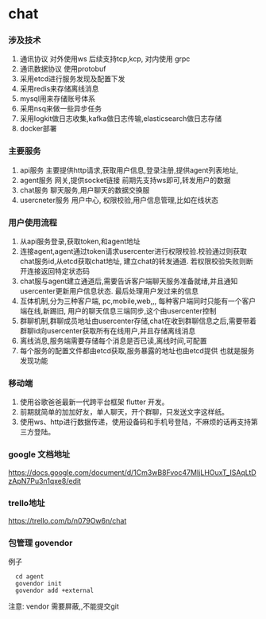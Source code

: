 # chat

### 涉及技术

 1. 通讯协议 对外使用ws 后续支持tcp,kcp, 对内使用 grpc
 2. 通讯数据协议 使用protobuf
 3. 采用etcd进行服务发现及配置下发
 4. 采用redis来存储离线消息
 5. mysql用来存储账号体系
 6. 采用nsq来做一些异步任务
 7. 采用logkit做日志收集,kafka做日志传输,elasticsearch做日志存储
 8. docker部署


### 主要服务
1. api服务 主要提供http请求,获取用户信息,登录注册,提供agent列表地址,
2. agent服务 网关,提供socket链接 前期先支持ws即可,转发用户的数据
3. chat服务 聊天服务,用户聊天的数据交换服
4. usercneter服务 用户中心, 权限校验,用户信息管理,比如在线状态


### 用户使用流程
1.  从api服务登录,获取token,和agent地址
2. 连接agent,agent通过token请求usercenter进行权限校验.校验通过则获取chat服务id,从etcd获取chat地址,
   建立chat的转发通道. 若权限校验失败则断开连接返回特定状态码
3. chat服与agent建立通道后,需要告诉客户端聊天服务准备就绪,并且通知usercenter更新用户信息状态. 最后处理用户发过来的信息
4. 互体机制,分为三种客户端, pc,mobile,web,,, 每种客户端同时只能有一个客户端在线,新踢旧, 用户的聊天信息三端同步,这个由usercenter控制
5.  群聊机制,群聊成员地址由usercenter存储,chat在收到群聊信息之后,需要带着群聊id向usercenter获取所有在线用户,并且存储离线消息
6. 离线消息,服务端需要存储每个消息是否已读,离线时间,可配置
7. 每个服务的配置文件都由etcd获取,服务暴露的地址也由etcd提供 也就是服务发现功能

### 移动端
1. 使用谷歌爸爸最新一代跨平台框架 flutter 开发。
2. 前期就简单的加加好友，单人聊天，开个群聊，只发送文字这样纸。
3. 使用ws、http进行数据传递，使用设备码和手机号登陆，不麻烦的话再支持第三方登陆。

### google 文档地址
https://docs.google.com/document/d/1Cm3wB8Fvoc47MIjLHOuxT_ISAqLtDzApN7Pu3n1qxe8/edit

### trello地址
https://trello.com/b/n079Ow6n/chat


### 包管理 govendor

例子
```
  cd agent
  govendor init
  govendor add +external
```

注意: vendor 需要屏蔽,,不能提交git

